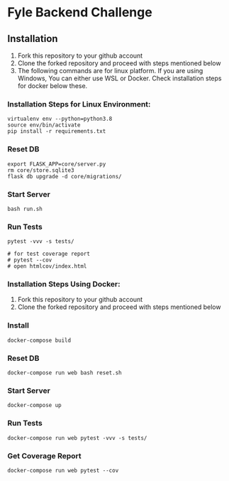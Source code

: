 # Fyle Backend Challenge

## Installation

1. Fork this repository to your github account
2. Clone the forked repository and proceed with steps mentioned below
3. The following commands are for linux platform. If you are using Windows, You can either use WSL or Docker. Check installation steps for docker below these.

### Installation Steps for Linux Environment:
```
virtualenv env --python=python3.8
source env/bin/activate
pip install -r requirements.txt
```
### Reset DB

```
export FLASK_APP=core/server.py
rm core/store.sqlite3
flask db upgrade -d core/migrations/
```
### Start Server

```
bash run.sh
```
### Run Tests

```
pytest -vvv -s tests/

# for test coverage report
# pytest --cov
# open htmlcov/index.html
```

### Installation Steps Using Docker:
1. Fork this repository to your github account
2. Clone the forked repository and proceed with steps mentioned below

### Install

```
docker-compose build
```
### Reset DB

```
docker-compose run web bash reset.sh
```
### Start Server

```
docker-compose up
```
### Run Tests

```
docker-compose run web pytest -vvv -s tests/
```

### Get Coverage Report

```
docker-compose run web pytest --cov
```